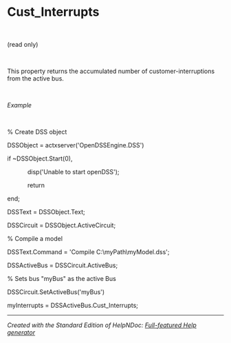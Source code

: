 # Cust_Interrupts

&nbsp;

(read only)

&nbsp;

This property returns the accumulated number of customer-interruptions from the active bus.

&nbsp;

*Example*

&nbsp;

% Create DSS object

DSSObject = actxserver('OpenDSSEngine.DSS')

if ~DSSObject.Start(0),

&nbsp; &nbsp; &nbsp; &nbsp; &nbsp; &nbsp; disp('Unable to start openDSS');

&nbsp; &nbsp; &nbsp; &nbsp; &nbsp; &nbsp; return

end;

DSSText = DSSObject.Text;

DSSCircuit = DSSObject.ActiveCircuit;

% Compile a model &nbsp; &nbsp;

DSSText.Command = 'Compile C:\\myPath\\myModel.dss';

DSSActiveBus = DSSCircuit.ActiveBus;

% Sets bus "myBus" as the active Bus

DSSCircuit.SetActiveBus('myBus')

myInterrupts = DSSActiveBus.Cust\_Interrupts;

***
_Created with the Standard Edition of HelpNDoc: [Full-featured Help generator](<https://www.helpndoc.com/feature-tour>)_

